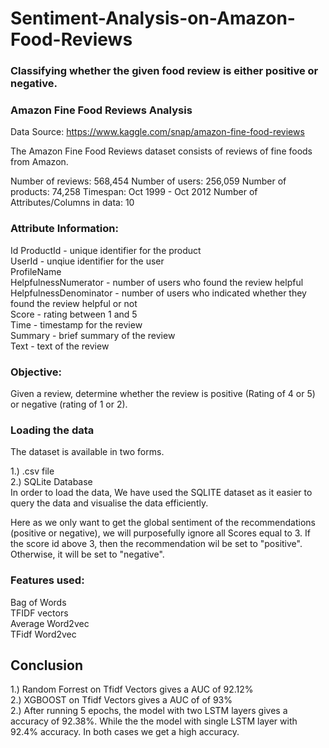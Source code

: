 # Sentiment-Analysis-on-Amazon-Food-Reviews
### Classifying whether the given food review is either positive or negative.


### Amazon Fine Food Reviews Analysis
Data Source: https://www.kaggle.com/snap/amazon-fine-food-reviews


The Amazon Fine Food Reviews dataset consists of reviews of fine foods from Amazon.

Number of reviews: 568,454
Number of users: 256,059
Number of products: 74,258
Timespan: Oct 1999 - Oct 2012
Number of Attributes/Columns in data: 10

### Attribute Information:

Id
ProductId - unique identifier for the product<br>
UserId - unqiue identifier for the user<br>
ProfileName<br>
HelpfulnessNumerator - number of users who found the review helpful<br>
HelpfulnessDenominator - number of users who indicated whether they found the review helpful or not<br>
Score - rating between 1 and 5<br>
Time - timestamp for the review<br>
Summary - brief summary of the review<br>
Text - text of the review<br>

### Objective:
Given a review, determine whether the review is positive (Rating of 4 or 5) or negative (rating of 1 or 2).

### Loading the data
The dataset is available in two forms.

1.) .csv file<br>
2.) SQLite Database <br>
In order to load the data, We have used the SQLITE dataset as it easier to query the data and visualise the data efficiently.

Here as we only want to get the global sentiment of the recommendations (positive or negative), we will purposefully ignore all Scores equal to 3. If the score id above 3, then the recommendation wil be set to "positive". Otherwise, it will be set to "negative".

### Features used:<br>
Bag of Words<br>
TFIDF vectors<br>
Average Word2vec<br>
TFidf Word2vec<br>

## Conclusion
1.) Random Forrest on Tfidf Vectors gives a AUC of 92.12%<br>
2.) XGBOOST on Tfidf Vectors gives a AUC of of 93% <br>
2.) After running 5 epochs, the model with two LSTM layers gives a accuracy of 92.38%. While the the model with single LSTM layer with 92.4% accuracy. In both cases we get a high accuracy.
